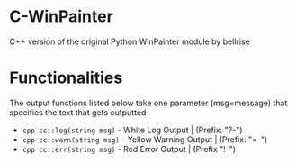 # C-WinPainter
C++ version of the original Python WinPainter module by bellrise

# Functionalities 
The output functions listed below take one parameter (msg=message) that specifies the text that gets outputted
- ```cpp cc::log(string msg)```  - White Log Output      | (Prefix: "?-")
- ```cpp cc::warn(string msg)``` - Yellow Warning Output | (Prefix: "=-") 
- ```cpp cc::err(string msg)```  - Red Error Output      | (Prefix  "!-")
